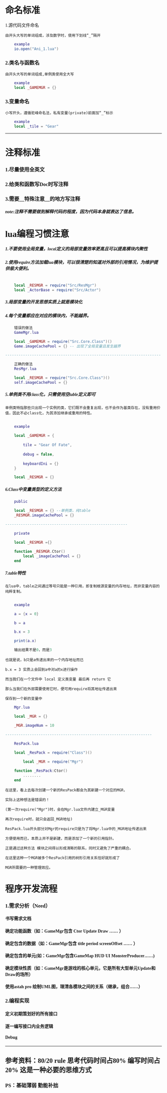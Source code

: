 <font face="微软雅黑">

# 命名标准


1.源代码文件命名

	由开头大写的单词组成，涉及数字时，使用下划线“_”隔开

``` lua
	example
	io.open("Ani_1.lua")
```

### 2.类名与函数名

	由开头大写的单词组成,单例类使用全大写

``` lua
	example
	local _GAMEMGR = {}
```

### 3.变量命名

	小写开头，遵循驼峰命名法，私有变量(private)前面加“_”标示

``` lua
	example
	local _tile = "Gear"
```
***************************

# 注释标准

### 1.尽量使用全英文
### 2.给类和函数写Doc时写注释
### 3.需要__特殊注意__的地方写注释
##### note:注释不需要做到解释代码的程度，因为代码本身就表达了信息。

# lua编程习惯注意

##### 1.不要使用全局变量，local定义的局部变量效率更高且可以提高模块内聚性
##### 2.使用require方法加载lua模块，可以很清楚的知道对外部的引用情况，为维护提供极大便利。

```lua

	local _RESMGR = require("Src/ResMgr")
	local _ActorBase = require("Src/Actor")

```
##### 3.局部变量的开发思想实质上就是模块化
##### 4.每个变量都应在对应的模块内，不能越界。
```lua
	错误的做法
	GameMgr.lua

	local _GAMEMGR = require("Src.Core.Class")()
	Game.imageCachePool = {} -- 出现了全局变量且发生越界

----------------------------------------------------------------------

	正确的做法
	ResMgr.lua

	local _RESMGR = require("Src.Core.Class")()
	self.imageCachePool = {}

```
##### 5.单例类不用class化，只需使用空table定义即可
	单例类特指那些只出现一个实例的类，它们既不会重复出现，也不会作为基类存在，没有重用价值，因此不必class化，为其添加继承或重用的特性。
```lua
	
	example
	
	local _GAMEMGR = {
		
		tile = "Gear Of Fate",
		
		debug = false,
		
		keyboardIni = {}
	}

	local _RESMGR = {}
```
##### 6.Class中变量类型的定义方法
```lua
	public

	local _RESMGR = {} --单例类，纯table
	_RESMGR.imageCachePool = {}

-------------------------------------------------------

	private

	local _RESMGR ={} 
	
	function _RESMGR.Ctor()
		local _imageCachePool = {}
	end 

```
##### 7.table特性
	在lua中，table之间通过等号只能是一种引用，即复制根源变量的内存地址，而非变量内容的纯粹复制。

```lua
	
	example

	a = {x = 0}

	b = a

	b.x = 3

	print(a.x)

	输出结果不是0，而是3
```
	也就是说，b只是a传递出来的一个内存地址而已 
	
	b.x = 3 实质上会回到a中对a的x进行操作
	
	而当我们在一个文件中 local 定义类变量 最后再 return 它 
	
	那么当我们在外部需要使用它时，便可用require将其地址传递出来
	
	保存到一个新的变量中
	
```lua
	Mgr.lua

	local _MGR = {}

	_MGR.imageNum = 10

------------------------------------------------------------------
	
	ResPack.lua

	local _ResPack = require("Class")()

		local _MGR = require("Mgr")

	function _ResPack:Ctor()
		........
	end 

```
	在这里，看上去每次创建一个新的ResPack都会为其新建一个对应的MGR，
	
	实际上这种想法是错误的！
	
	(第一次require("Mgr")时，会在Mgr.lua文件内建立_MGR变量
	
	再次require时，就只会返回_MGR地址)
	
	ResPack.lua开头部分对Mgr的require只是为了将Mgr.lua中的_MGR地址传递出来
	
	方便使用而已，本质上并不是新建，而是添加了一个新的引用指针。
	
	正是通过这种方法 模块之间得以形成清晰的联系，同时又避免了严重的耦合。
	
	在这里这种一个MGR被多个ResPack引用的树形引用关系恰好就形成了
	
	MGR所需要的一种管理效应。



# 程序开发流程

### 1.需求分析（Need）
#### 书写需求文档
#### 确定功能函数（如：GameMgr包含 Ctor Update Draw …… ）
#### 确定包含的数据（如：GameMgr包含 title period screenOffset …… ）
#### 确定包含的单元(如：GameMgr包含GameMap HUD UI MonsterProducer……)
#### 确定模块性质（如：GameMgr是游戏的核心单元，它是所有大型单元Update和Draw的场所）
#### 使用astah pro 绘制UML图，理清各模块之间的关系（继承，组合……）

### 2.编程实现
#### 定义初期策划好的所有接口
#### 逐一编写接口内业务逻辑
#### Debug
---------------------------------------
## 参考资料：80/20 rule 思考代码时间占80% 编写时间占20% 这是一种必要的思维方式

### PS：基础薄弱 勤能补拙

</font>








